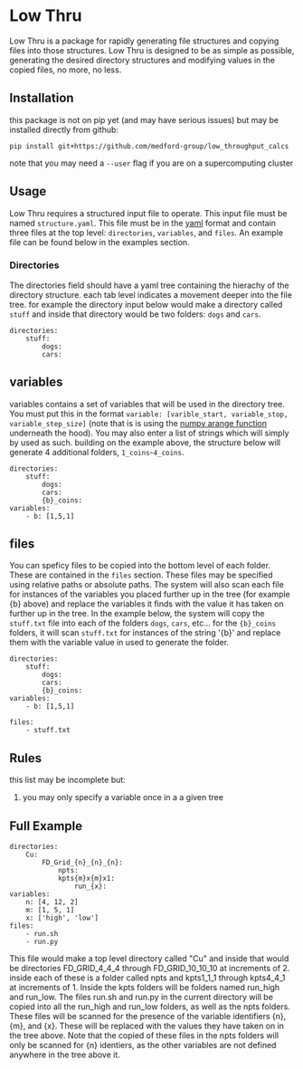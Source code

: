 # Low Thru

Low Thru is a package for rapidly generating file structures and copying files into those structures. Low Thru is designed to be as simple as possible, generating the desired directory structures and modifying values in the copied files, no more, no less.


## Installation

this package is not on pip yet (and may have serious issues) but may be installed directly from github:

```
pip install git+https://github.com/medford-group/low_throughput_calcs
```

note that you may need a `--user` flag if you are on a supercomputing cluster

## Usage

Low Thru requires a structured input file to operate. This input file must be named `structure.yaml`. This file must be in the [yaml](https://learn.getgrav.org/16/advanced/yaml) format and contain three files at the top level: `directories`, `variables`, and `files`. An example file can be found below in the examples section.

### Directories

The directories field should have a yaml tree containing the hierachy of the directory structure. each tab level indicates a movement deeper into the file tree. for example the directory input below would make a directory called `stuff` and inside that directory would be two folders: `dogs` and `cars`.

```
directories:
    stuff:
        dogs:
        cars:
```

## variables

variables contains a set of variables that will be used in the directory tree. You must put this in the format `variable: [varible_start, variable_stop, variable_step_size]` (note that is is using the [numpy arange function](https://docs.scipy.org/doc/numpy/reference/generated/numpy.arange.html) underneath the hood). You may also enter a list of strings which will simply by used as such. building on the example above, the structure below will generate 4 additional folders, `1_coins`-`4_coins`.

```
directories:
    stuff:
        dogs:
        cars:
        {b}_coins:
variables:
    - b: [1,5,1]

```

## files

You can speficy files to be copied into the bottom level of each folder. These are contained in the `files` section. These files may be specified using relative paths or absolute paths. The system will also scan each file for instances of the variables you placed further up in the tree (for example {b} above) and replace the variables it finds with the value it has taken on further up in the tree. In the example below, the system will copy the `stuff.txt` file into each of the folders `dogs`, `cars`, etc... for the `{b}_coins` folders, it will scan `stuff.txt` for instances of the string '{b}' and replace them with the variable value in used to generate the folder.

```
directories:
    stuff:
        dogs:
        cars:
        {b}_coins:
variables:
    - b: [1,5,1]

files:
    - stuff.txt

```

## Rules

this list may be incomplete but:

1. you may only specify a variable once in a a given tree


## Full Example
```
directories:
    Cu:
        FD_Grid_{n}_{n}_{n}:
            npts:
            kpts{m}x{m}x1:
                run_{x}:
variables:
    n: [4, 12, 2]
    m: [1, 5, 1]
    x: ['high', 'low']
files:
    - run.sh
    - run.py

```

This file would make a top level directory called "Cu" and inside that would be directories FD\_GRID\_4\_4\_4 through FD\_GRID\_10\_10\_10 at increments of 2. inside each of these is a folder called npts and kpts1\_1\_1 through kpts4\_4\_1 at increments of 1. Inside the kpts folders will be folders named run\_high and run\_low. The files run.sh and run.py in the current directory will be copied into all the run\_high and run\_low folders, as well as the npts folders. These files will be scanned for the presence of the variable identifiers {n}, {m}, and {x}. These will be replaced with the values they have taken on in the tree above. Note that the copied of these files in the npts folders will only be scanned for {n} identiers, as the other variables are not defined anywhere in the tree above it.

